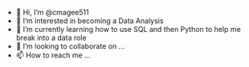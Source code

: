 - 👋 Hi, I’m @cmagee511
- 👀 I’m interested in becoming a Data Analysis
- 🌱 I’m currently learning how to use SQL and then Python to help me break into a data role
- 💞️ I’m looking to collaborate on ...
- 📫 How to reach me ...

<!---
cmagee511/cmagee511 is a ✨ special ✨ repository because its `README.md` (this file) appears on your GitHub profile.
You can click the Preview link to take a look at your changes.
--->
